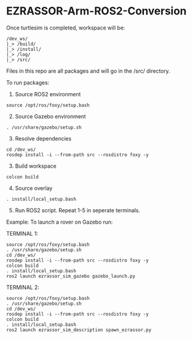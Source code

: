 # EZRASSOR-Arm-ROS2-Conversion

Once turtlesim is completed, workspace will be:

```
/dev_ws/
|_> /build/
|_> /install/
|_> /log/
|_> /src/
```

Files in this repo are all packages and will go in the /src/ directory.

To run packages:

1) Source ROS2 environment
```
source /opt/ros/foxy/setup.bash
```

2) Source Gazebo environment
```
. /usr/share/gazebo/setup.sh
```

3)  Resolve dependencies
```
cd /dev_ws/
rosdep install -i --from-path src --rosdistro foxy -y
```

3) Build workspace
```
colcon build
```

4) Source overlay
```
. install/local_setup.bash
```

5) Run ROS2 script. Repeat 1-5 in seperate terminals.



Example: To launch a rover on Gazebo run:

TERMINAL 1:
```
source /opt/ros/foxy/setup.bash
. /usr/share/gazebo/setup.sh
cd /dev_ws/
rosdep install -i --from-path src --rosdistro foxy -y
colcon build
. install/local_setup.bash
ros2 launch ezrassor_sim_gazebo gazebo_launch.py
```

TERMINAL 2:
```
source /opt/ros/foxy/setup.bash
. /usr/share/gazebo/setup.sh
cd /dev_ws/
rosdep install -i --from-path src --rosdistro foxy -y
colcon build
. install/local_setup.bash
ros2 launch ezrassor_sim_description spawn_ezrassor.py
```
